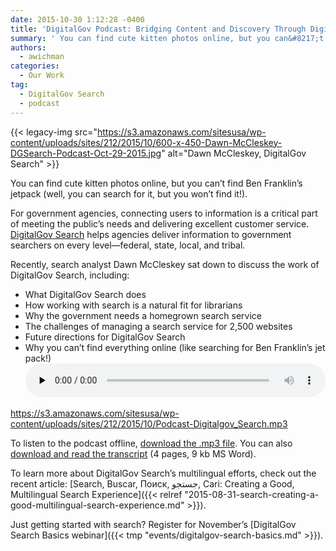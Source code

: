 ```yaml
---
date: 2015-10-30 1:12:28 -0400
title: 'DigitalGov Podcast: Bridging Content and Discovery Through DigitalGov Search'
summary: ' You can find cute kitten photos online, but you can&#8217;t find Ben Franklin&#8217;s jetpack (well, you can search for it, but you won&#8217;t find it!). For government agencies, connecting users to information is a critical part of meeting the public&#8217;s needs and delivering excellent customer service. DigitalGov Search helps agencies deliver information to government'
authors:
  - awichman
categories:
  - Our Work
tag:
  - DigitalGov Search
  - podcast
---
```


{{< legacy-img src="https://s3.amazonaws.com/sitesusa/wp-content/uploads/sites/212/2015/10/600-x-450-Dawn-McCleskey-DGSearch-Podcast-Oct-29-2015.jpg" alt="Dawn McCleskey, DigitalGov Search" >}}

You can find cute kitten photos online, but you can&#8217;t find Ben Franklin&#8217;s jetpack (well, you can search for it, but you won&#8217;t find it!).

For government agencies, connecting users to information is a critical part of meeting the public&#8217;s needs and delivering excellent customer service. [DigitalGov Search](http://search.WHATEVER/) helps agencies deliver information to government searchers on every level—federal, state, local, and tribal.

Recently, search analyst Dawn McCleskey sat down to discuss the work of DigitalGov Search, including:

  * What DigitalGov Search does
  * How working with search is a natural fit for librarians
  * Why the government needs a homegrown search service
  * The challenges of managing a search service for 2,500 websites
  * Future directions for DigitalGov Search
  * Why you can&#8217;t find everything online (like searching for Ben Franklin&#8217;s jet pack!)<audio class="wp-audio-shortcode" id="audio-324682-5" preload="none" style="width: 100%;" controls="controls"><source type="audio/mpeg" src="https://s3.amazonaws.com/sitesusa/wp-content/uploads/sites/212/2015/10/Podcast-Digitalgov\_Search.mp3?\_=5" />

<https://s3.amazonaws.com/sitesusa/wp-content/uploads/sites/212/2015/10/Podcast-Digitalgov_Search.mp3></audio> 

 

To listen to the podcast offline, [download the .mp3 file](https://s3.amazonaws.com/sitesusa/wp-content/uploads/sites/212/2015/10/Podcast-Digitalgov_Search.mp3). You can also [download and read the transcript](https://s3.amazonaws.com/sitesusa/wp-content/uploads/sites/212/2015/10/DG-Search-Podcast-Oct-2015-Transcript.docx) (4 pages, 9 kb MS Word).

To learn more about DigitalGov Search&#8217;s multilingual efforts, check out the recent article: [Search, Buscar, Поиск, جستجو, Cari: Creating a Good, Multilingual Search Experience]({{< relref "2015-08-31-search-creating-a-good-multilingual-search-experience.md" >}}).

Just getting started with search? Register for November&#8217;s [DigitalGov Search Basics webinar]({{< tmp "events/digitalgov-search-basics.md" >}}).